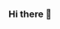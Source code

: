 ### Hi there 👋

<!--![004](https://user-images.githubusercontent.com/101510248/158951431-c0a841c6-4c4f-47a9-833e-8e1b209dd4e2.jpg)

**HafizhSyabana/HafizhSyabana** is a ✨ _special_ ✨ repository because its `README.md` (this file) appears on your GitHub profile.

Here are some ideas to get you started:

- 🔭 I’m currently working on ...
- 🌱 I’m currently learning ...
- 👯 I’m looking to collaborate on ...
- 🤔 I’m looking for help with ...
- 💬 Ask me about ...
- 📫 How to reach me: ...
- 😄 Pronouns: ...
- ⚡ Fun fact: ...
-->

